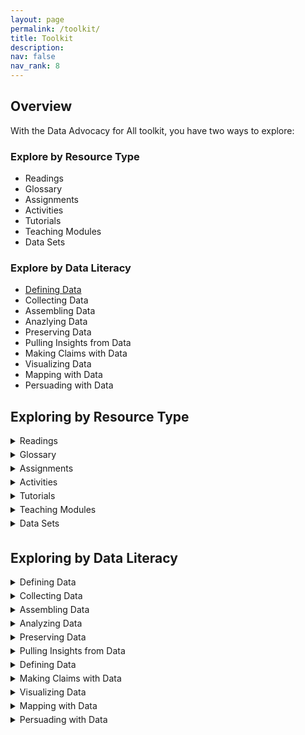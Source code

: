 ```yaml
---
layout: page
permalink: /toolkit/
title: Toolkit
description: 
nav: false
nav_rank: 8
---
```


## Overview

With the Data Advocacy for All toolkit, you have two ways to explore:

### Explore by Resource Type
- Readings
- Glossary
- Assignments
- Activities
- Tutorials
- Teaching Modules
- Data Sets

### Explore by Data Literacy
- [Defining Data](/defining-data/)
- Collecting Data
- Assembling Data
- Anazlying Data
- Preserving Data
- Pulling Insights from Data
- Making Claims with Data
- Visualizing Data
- Mapping with Data
- Persuading with Data

## Exploring by Resource Type

<details>
<summary> Readings</summary>

{% assign cards = site.cards | where: "group", "Reading" | sort: "last_name" %}

{% for card in cards %}

<p>
    <div class="card {% if card.inline == false %}hoverable{% endif %}">
        <div class="row no-gutters">
            <div class="team col-sm-8 col-md-9">
                <div class="card-body">
                    {% if card.inline == false %}<a href="{{ card.url | relative_url }}">{% endif %}
                    <h5 class="card-title">{{ card.profile.name }}</h5>
                    <p class="card-text">
                        {{ card.teaser }}
                    </p>
                    {% if card.inline == false %}</a>{% endif %}
                    <p class="card-text">
			<div style="height:1px;font-size:1px;">&nbsp;</div>
			{% if card.profile.author %}<small class="test-muted"><i class="fas fa-user-pen"></i>  Author: {{ card.profile.author | replace: '<br />', ', ' }} </small><br>{% endif %}
			{% if card.profile.source %}<small class="test-muted"><i class="fas fa-link"></i>  Source: <a href="{{ card.profile.source }}">{{ card.profile.source | replace: '<br />', ', ' }}</a> </small><br>{% endif %} 
			<small class="test-muted"><i class="fas fa-square-poll-vertical"></i>  Data Literacy: {{ card.profile.literacy | replace: '<br />', ', ' }} </small> <br>
			<small class="test-muted"><i class="fas fa-table-columns"></i>  Type of Resource: {{ card.profile.group | replace: '<br />', ', ' }} </small>
                    </p>
                </div>
            </div>
        </div>
    </div>
</p>

{% endfor %}

<br>

</details>

<div style="height:5px;font-size:1px;">&nbsp;</div>



<details>
<summary> Glossary</summary>

{% assign cards = site.cards | where: "group", "Term" | sort: "last_name" %}

{% for card in cards %}

<p>
    <div class="card {% if card.inline == false %}hoverable{% endif %}">
        <div class="row no-gutters">
            <div class="team col-sm-8 col-md-9">
                <div class="card-body">
                    {% if card.inline == false %}<a href="{{ card.url | relative_url }}">{% endif %}
                    <h5 class="card-title">{{ card.profile.name }}</h5>
                    <p class="card-text">
                        {{ card.teaser }}
                    </p>
                    {% if card.inline == false %}</a>{% endif %}
                    <p class="card-text">
			<div style="height:1px;font-size:1px;">&nbsp;</div>
			{% if card.profile.author %}<small class="test-muted"><i class="fas fa-user-pen"></i>  Author: {{ card.profile.author | replace: '<br />', ', ' }} </small><br>{% endif %}
			{% if card.profile.source %}<small class="test-muted"><i class="fas fa-link"></i>  Source: <a href="{{ card.profile.source }}">{{ card.profile.source | replace: '<br />', ', ' }}</a> </small><br>{% endif %} 
			<small class="test-muted"><i class="fas fa-square-poll-vertical"></i>  Data Literacy: {{ card.profile.literacy | replace: '<br />', ', ' }} </small> <br>
			<small class="test-muted"><i class="fas fa-table-columns"></i>  Type of Resource: {{ card.profile.group | replace: '<br />', ', ' }} </small>
                    </p>
                </div>
            </div>
        </div>
    </div>
</p>

{% endfor %}

<br>

</details>

<div style="height:5px;font-size:1px;">&nbsp;</div>



<details>
<summary> Assignments</summary>

{% assign cards = site.cards | where: "group", "Assignment" | sort: "last_name" %}

{% for card in cards %}

<p>
    <div class="card {% if card.inline == false %}hoverable{% endif %}">
        <div class="row no-gutters">
            <div class="team col-sm-8 col-md-9">
                <div class="card-body">
                    {% if card.inline == false %}<a href="{{ card.url | relative_url }}">{% endif %}
                    <h5 class="card-title">{{ card.profile.name }}</h5>
                    <p class="card-text">
                        {{ card.teaser }}
                    </p>
                    {% if card.inline == false %}</a>{% endif %}
                    <p class="card-text">
			<div style="height:1px;font-size:1px;">&nbsp;</div>
			{% if card.profile.author %}<small class="test-muted"><i class="fas fa-user-pen"></i>  Author: {{ card.profile.author | replace: '<br />', ', ' }} </small><br>{% endif %}
			{% if card.profile.source %}<small class="test-muted"><i class="fas fa-link"></i>  Source: <a href="{{ card.profile.source }}">{{ card.profile.source | replace: '<br />', ', ' }}</a> </small><br>{% endif %} 
			<small class="test-muted"><i class="fas fa-square-poll-vertical"></i>  Data Literacy: {{ card.profile.literacy | replace: '<br />', ', ' }} </small> <br>
			<small class="test-muted"><i class="fas fa-table-columns"></i>  Type of Resource: {{ card.profile.group | replace: '<br />', ', ' }} </small>
                    </p>
                </div>
            </div>
        </div>
    </div>
</p>

{% endfor %}

<br>

</details>

<div style="height:5px;font-size:1px;">&nbsp;</div>



<details>
<summary> Activities</summary>

{% assign cards = site.cards | where: "group", "Activity" | sort: "last_name" %}

{% for card in cards %}

<p>
    <div class="card {% if card.inline == false %}hoverable{% endif %}">
        <div class="row no-gutters">
            <div class="team col-sm-8 col-md-9">
                <div class="card-body">
                    {% if card.inline == false %}<a href="{{ card.url | relative_url }}">{% endif %}
                    <h5 class="card-title">{{ card.profile.name }}</h5>
                    <p class="card-text">
                        {{ card.teaser }}
                    </p>
                    {% if card.inline == false %}</a>{% endif %}
                    <p class="card-text">
			<div style="height:1px;font-size:1px;">&nbsp;</div>
			{% if card.profile.author %}<small class="test-muted"><i class="fas fa-user-pen"></i>  Author: {{ card.profile.author | replace: '<br />', ', ' }} </small><br>{% endif %}
			{% if card.profile.source %}<small class="test-muted"><i class="fas fa-link"></i>  Source: <a href="{{ card.profile.source }}">{{ card.profile.source | replace: '<br />', ', ' }}</a> </small><br>{% endif %} 
			<small class="test-muted"><i class="fas fa-square-poll-vertical"></i>  Data Literacy: {{ card.profile.literacy | replace: '<br />', ', ' }} </small> <br>
			<small class="test-muted"><i class="fas fa-table-columns"></i>  Type of Resource: {{ card.profile.group | replace: '<br />', ', ' }} </small>
                    </p>
                </div>
            </div>
        </div>
    </div>
</p>

{% endfor %}

<br>

</details>

<div style="height:5px;font-size:1px;">&nbsp;</div>



<details>
<summary> Tutorials</summary>

{% assign cards = site.cards | where: "group", "Tutorial" | sort: "last_name" %}

{% for card in cards %}

<p>
    <div class="card {% if card.inline == false %}hoverable{% endif %}">
        <div class="row no-gutters">
            <div class="team col-sm-8 col-md-9">
                <div class="card-body">
                    {% if card.inline == false %}<a href="{{ card.url | relative_url }}">{% endif %}
                    <h5 class="card-title">{{ card.profile.name }}</h5>
                    <p class="card-text">
                        {{ card.teaser }}
                    </p>
                    {% if card.inline == false %}</a>{% endif %}
                    <p class="card-text">
			<div style="height:1px;font-size:1px;">&nbsp;</div>
			{% if card.profile.author %}<small class="test-muted"><i class="fas fa-user-pen"></i>  Author: {{ card.profile.author | replace: '<br />', ', ' }} </small><br>{% endif %}
			{% if card.profile.source %}<small class="test-muted"><i class="fas fa-link"></i>  Source: <a href="{{ card.profile.source }}">{{ card.profile.source | replace: '<br />', ', ' }}</a> </small><br>{% endif %} 
			<small class="test-muted"><i class="fas fa-square-poll-vertical"></i>  Data Literacy: {{ card.profile.literacy | replace: '<br />', ', ' }} </small> <br>
			<small class="test-muted"><i class="fas fa-table-columns"></i>  Type of Resource: {{ card.profile.group | replace: '<br />', ', ' }} </small>
                    </p>
                </div>
            </div>
        </div>
    </div>
</p>

{% endfor %}

<br>

</details>

<div style="height:5px;font-size:1px;">&nbsp;</div>



<details>
<summary> Teaching Modules</summary>

{% assign cards = site.cards | where: "group", "Teaching Module" | sort: "last_name" %}

{% for card in cards %}

<p>
    <div class="card {% if card.inline == false %}hoverable{% endif %}">
        <div class="row no-gutters">
            <div class="team col-sm-8 col-md-9">
                <div class="card-body">
                    {% if card.inline == false %}<a href="{{ card.url | relative_url }}">{% endif %}
                    <h5 class="card-title">{{ card.profile.name }}</h5>
                    <p class="card-text">
                        {{ card.teaser }}
                    </p>
                    {% if card.inline == false %}</a>{% endif %}
                    <p class="card-text">
			<div style="height:1px;font-size:1px;">&nbsp;</div>
			{% if card.profile.author %}<small class="test-muted"><i class="fas fa-user-pen"></i>  Author: {{ card.profile.author | replace: '<br />', ', ' }} </small><br>{% endif %}
			{% if card.profile.source %}<small class="test-muted"><i class="fas fa-link"></i>  Source: <a href="{{ card.profile.source }}">{{ card.profile.source | replace: '<br />', ', ' }}</a> </small><br>{% endif %} 
			<small class="test-muted"><i class="fas fa-square-poll-vertical"></i>  Data Literacy: {{ card.profile.literacy | replace: '<br />', ', ' }} </small> <br>
			<small class="test-muted"><i class="fas fa-table-columns"></i>  Type of Resource: {{ card.profile.group | replace: '<br />', ', ' }} </small>
                    </p>
                </div>
            </div>
        </div>
    </div>
</p>

{% endfor %}

<br>

</details>

<div style="height:5px;font-size:1px;">&nbsp;</div>



<details>
<summary> Data Sets</summary>

{% assign cards = site.cards | where: "group", "Data Set" | sort: "last_name" %}

{% for card in cards %}

<p>
    <div class="card {% if card.inline == false %}hoverable{% endif %}">
        <div class="row no-gutters">
            <div class="team col-sm-8 col-md-9">
                <div class="card-body">
                    {% if card.inline == false %}<a href="{{ card.url | relative_url }}">{% endif %}
                    <h5 class="card-title">{{ card.profile.name }}</h5>
                    <p class="card-text">
                        {{ card.teaser }}
                    </p>
                    {% if card.inline == false %}</a>{% endif %}
                    <p class="card-text">
			<div style="height:1px;font-size:1px;">&nbsp;</div>
			{% if card.profile.author %}<small class="test-muted"><i class="fas fa-user-pen"></i>  Author: {{ card.profile.author | replace: '<br />', ', ' }} </small><br>{% endif %}
			{% if card.profile.source %}<small class="test-muted"><i class="fas fa-link"></i>  Source: <a href="{{ card.profile.source }}">{{ card.profile.source | replace: '<br />', ', ' }}</a> </small><br>{% endif %} 
			<small class="test-muted"><i class="fas fa-square-poll-vertical"></i>  Data Literacy: {{ card.profile.literacy | replace: '<br />', ', ' }} </small> <br>
			<small class="test-muted"><i class="fas fa-table-columns"></i>  Type of Resource: {{ card.profile.group | replace: '<br />', ', ' }} </small>
                    </p>
                </div>
            </div>
        </div>
    </div>
</p>

{% endfor %}

<br>

</details>

<div style="height:5px;font-size:1px;">&nbsp;</div>


## Exploring by Data Literacy

<details>
<summary> Defining Data</summary>

{% assign cards = site.cards | where: "topic", "Defining Data" | sort: "last_name" %}

{% for card in cards %}

<p>
    <div class="card {% if card.inline == false %}hoverable{% endif %}">
        <div class="row no-gutters">
            <div class="team col-sm-8 col-md-9">
                <div class="card-body">
                    {% if card.inline == false %}<a href="{{ card.url | relative_url }}">{% endif %}
                    <h5 class="card-title">{{ card.profile.name }}</h5>
                    <p class="card-text">
                        {{ card.teaser }}
                    </p>
                    {% if card.inline == false %}</a>{% endif %}
                    <p class="card-text">
			<div style="height:1px;font-size:1px;">&nbsp;</div>
			{% if card.profile.author %}<small class="test-muted"><i class="fas fa-user-pen"></i>  Author: {{ card.profile.author | replace: '<br />', ', ' }} </small><br>{% endif %}
			{% if card.profile.source %}<small class="test-muted"><i class="fas fa-link"></i>  Source: <a href="{{ card.profile.source }}">{{ card.profile.source | replace: '<br />', ', ' }}</a> </small><br>{% endif %} 
			<small class="test-muted"><i class="fas fa-square-poll-vertical"></i>  Data Literacy: {{ card.profile.literacy | replace: '<br />', ', ' }} </small> <br>
			<small class="test-muted"><i class="fas fa-table-columns"></i>  Type of Resource: {{ card.profile.group | replace: '<br />', ', ' }} </small>
                    </p>
                </div>
            </div>
        </div>
    </div>
</p>

{% endfor %}

<br>

</details>

<div style="height:5px;font-size:1px;">&nbsp;</div>



<details>
<summary> Collecting Data</summary>

{% assign cards = site.cards | where: "topic", "Collecting Data" | sort: "last_name" %}

{% for card in cards %}

<p>
    <div class="card {% if card.inline == false %}hoverable{% endif %}">
        <div class="row no-gutters">
            <div class="team col-sm-8 col-md-9">
                <div class="card-body">
                    {% if card.inline == false %}<a href="{{ card.url | relative_url }}">{% endif %}
                    <h5 class="card-title">{{ card.profile.name }}</h5>
                    <p class="card-text">
                        {{ card.teaser }}
                    </p>
                    {% if card.inline == false %}</a>{% endif %}
                    <p class="card-text">
			<div style="height:1px;font-size:1px;">&nbsp;</div>
			{% if card.profile.author %}<small class="test-muted"><i class="fas fa-user-pen"></i>  Author: {{ card.profile.author | replace: '<br />', ', ' }} </small><br>{% endif %}
			{% if card.profile.source %}<small class="test-muted"><i class="fas fa-link"></i>  Source: <a href="{{ card.profile.source }}">{{ card.profile.source | replace: '<br />', ', ' }}</a> </small><br>{% endif %} 
			<small class="test-muted"><i class="fas fa-square-poll-vertical"></i>  Data Literacy: {{ card.profile.literacy | replace: '<br />', ', ' }} </small> <br>
			<small class="test-muted"><i class="fas fa-table-columns"></i>  Type of Resource: {{ card.profile.group | replace: '<br />', ', ' }} </small>
                    </p>
                </div>
            </div>
        </div>
    </div>
</p>

{% endfor %}

<br>

</details>

<div style="height:5px;font-size:1px;">&nbsp;</div>



<details>
<summary> Assembling Data</summary>

{% assign cards = site.cards | where: "topic", "Assembling Data" | sort: "last_name" %}

{% for card in cards %}

<p>
    <div class="card {% if card.inline == false %}hoverable{% endif %}">
        <div class="row no-gutters">
            <div class="team col-sm-8 col-md-9">
                <div class="card-body">
                    {% if card.inline == false %}<a href="{{ card.url | relative_url }}">{% endif %}
                    <h5 class="card-title">{{ card.profile.name }}</h5>
                    <p class="card-text">
                        {{ card.teaser }}
                    </p>
                    {% if card.inline == false %}</a>{% endif %}
                    <p class="card-text">
			<div style="height:1px;font-size:1px;">&nbsp;</div>
			{% if card.profile.author %}<small class="test-muted"><i class="fas fa-user-pen"></i>  Author: {{ card.profile.author | replace: '<br />', ', ' }} </small><br>{% endif %}
			{% if card.profile.source %}<small class="test-muted"><i class="fas fa-link"></i>  Source: <a href="{{ card.profile.source }}">{{ card.profile.source | replace: '<br />', ', ' }}</a> </small><br>{% endif %} 
			<small class="test-muted"><i class="fas fa-square-poll-vertical"></i>  Data Literacy: {{ card.profile.literacy | replace: '<br />', ', ' }} </small> <br>
			<small class="test-muted"><i class="fas fa-table-columns"></i>  Type of Resource: {{ card.profile.group | replace: '<br />', ', ' }} </small>
                    </p>
                </div>
            </div>
        </div>
    </div>
</p>

{% endfor %}

<br>

</details>

<div style="height:5px;font-size:1px;">&nbsp;</div>



<details>
<summary> Analyzing Data</summary>

{% assign cards = site.cards | where: "topic", "Analyzing Data" | sort: "last_name" %}

{% for card in cards %}

<p>
    <div class="card {% if card.inline == false %}hoverable{% endif %}">
        <div class="row no-gutters">
            <div class="team col-sm-8 col-md-9">
                <div class="card-body">
                    {% if card.inline == false %}<a href="{{ card.url | relative_url }}">{% endif %}
                    <h5 class="card-title">{{ card.profile.name }}</h5>
                    <p class="card-text">
                        {{ card.teaser }}
                    </p>
                    {% if card.inline == false %}</a>{% endif %}
                    <p class="card-text">
			<div style="height:1px;font-size:1px;">&nbsp;</div>
			{% if card.profile.author %}<small class="test-muted"><i class="fas fa-user-pen"></i>  Author: {{ card.profile.author | replace: '<br />', ', ' }} </small><br>{% endif %}
			{% if card.profile.source %}<small class="test-muted"><i class="fas fa-link"></i>  Source: <a href="{{ card.profile.source }}">{{ card.profile.source | replace: '<br />', ', ' }}</a> </small><br>{% endif %} 
			<small class="test-muted"><i class="fas fa-square-poll-vertical"></i>  Data Literacy: {{ card.profile.literacy | replace: '<br />', ', ' }} </small> <br>
			<small class="test-muted"><i class="fas fa-table-columns"></i>  Type of Resource: {{ card.profile.group | replace: '<br />', ', ' }} </small>
                    </p>
                </div>
            </div>
        </div>
    </div>
</p>

{% endfor %}

<br>

</details>

<div style="height:5px;font-size:1px;">&nbsp;</div>



<details>
<summary> Preserving Data</summary>

{% assign cards = site.cards | where: "topic", "Preserving Data" | sort: "last_name" %}

{% for card in cards %}

<p>
    <div class="card {% if card.inline == false %}hoverable{% endif %}">
        <div class="row no-gutters">
            <div class="team col-sm-8 col-md-9">
                <div class="card-body">
                    {% if card.inline == false %}<a href="{{ card.url | relative_url }}">{% endif %}
                    <h5 class="card-title">{{ card.profile.name }}</h5>
                    <p class="card-text">
                        {{ card.teaser }}
                    </p>
                    {% if card.inline == false %}</a>{% endif %}
                    <p class="card-text">
			<div style="height:1px;font-size:1px;">&nbsp;</div>
			{% if card.profile.author %}<small class="test-muted"><i class="fas fa-user-pen"></i>  Author: {{ card.profile.author | replace: '<br />', ', ' }} </small><br>{% endif %}
			{% if card.profile.source %}<small class="test-muted"><i class="fas fa-link"></i>  Source: <a href="{{ card.profile.source }}">{{ card.profile.source | replace: '<br />', ', ' }}</a> </small><br>{% endif %} 
			<small class="test-muted"><i class="fas fa-square-poll-vertical"></i>  Data Literacy: {{ card.profile.literacy | replace: '<br />', ', ' }} </small> <br>
			<small class="test-muted"><i class="fas fa-table-columns"></i>  Type of Resource: {{ card.profile.group | replace: '<br />', ', ' }} </small>
                    </p>
                </div>
            </div>
        </div>
    </div>
</p>

{% endfor %}

<br>

</details>

<div style="height:5px;font-size:1px;">&nbsp;</div>



<details>
<summary> Pulling Insights from Data</summary>

{% assign cards = site.cards | where: "topic", "Pulling Insights from Data" | sort: "last_name" %}

{% for card in cards %}

<p>
    <div class="card {% if card.inline == false %}hoverable{% endif %}">
        <div class="row no-gutters">
            <div class="team col-sm-8 col-md-9">
                <div class="card-body">
                    {% if card.inline == false %}<a href="{{ card.url | relative_url }}">{% endif %}
                    <h5 class="card-title">{{ card.profile.name }}</h5>
                    <p class="card-text">
                        {{ card.teaser }}
                    </p>
                    {% if card.inline == false %}</a>{% endif %}
                    <p class="card-text">
			<div style="height:1px;font-size:1px;">&nbsp;</div>
			{% if card.profile.author %}<small class="test-muted"><i class="fas fa-user-pen"></i>  Author: {{ card.profile.author | replace: '<br />', ', ' }} </small><br>{% endif %}
			{% if card.profile.source %}<small class="test-muted"><i class="fas fa-link"></i>  Source: <a href="{{ card.profile.source }}">{{ card.profile.source | replace: '<br />', ', ' }}</a> </small><br>{% endif %} 
			<small class="test-muted"><i class="fas fa-square-poll-vertical"></i>  Data Literacy: {{ card.profile.literacy | replace: '<br />', ', ' }} </small> <br>
			<small class="test-muted"><i class="fas fa-table-columns"></i>  Type of Resource: {{ card.profile.group | replace: '<br />', ', ' }} </small>
                    </p>
                </div>
            </div>
        </div>
    </div>
</p>

{% endfor %}

<br>

</details>

<div style="height:5px;font-size:1px;">&nbsp;</div>



<details>
<summary> Defining Data</summary>

{% assign cards = site.cards | where: "topic", "Defining Data" | sort: "last_name" %}

{% for card in cards %}

<p>
    <div class="card {% if card.inline == false %}hoverable{% endif %}">
        <div class="row no-gutters">
            <div class="team col-sm-8 col-md-9">
                <div class="card-body">
                    {% if card.inline == false %}<a href="{{ card.url | relative_url }}">{% endif %}
                    <h5 class="card-title">{{ card.profile.name }}</h5>
                    <p class="card-text">
                        {{ card.teaser }}
                    </p>
                    {% if card.inline == false %}</a>{% endif %}
                    <p class="card-text">
			<div style="height:1px;font-size:1px;">&nbsp;</div>
			{% if card.profile.author %}<small class="test-muted"><i class="fas fa-user-pen"></i>  Author: {{ card.profile.author | replace: '<br />', ', ' }} </small><br>{% endif %}
			{% if card.profile.source %}<small class="test-muted"><i class="fas fa-link"></i>  Source: <a href="{{ card.profile.source }}">{{ card.profile.source | replace: '<br />', ', ' }}</a> </small><br>{% endif %} 
			<small class="test-muted"><i class="fas fa-square-poll-vertical"></i>  Data Literacy: {{ card.profile.literacy | replace: '<br />', ', ' }} </small> <br>
			<small class="test-muted"><i class="fas fa-table-columns"></i>  Type of Resource: {{ card.profile.group | replace: '<br />', ', ' }} </small>
                    </p>
                </div>
            </div>
        </div>
    </div>
</p>

{% endfor %}

<br>

</details>

<div style="height:5px;font-size:1px;">&nbsp;</div>



<details>
<summary> Making Claims with Data</summary>

{% assign cards = site.cards | where: "topic", "Making Claims with Data" | sort: "last_name" %}

{% for card in cards %}

<p>
    <div class="card {% if card.inline == false %}hoverable{% endif %}">
        <div class="row no-gutters">
            <div class="team col-sm-8 col-md-9">
                <div class="card-body">
                    {% if card.inline == false %}<a href="{{ card.url | relative_url }}">{% endif %}
                    <h5 class="card-title">{{ card.profile.name }}</h5>
                    <p class="card-text">
                        {{ card.teaser }}
                    </p>
                    {% if card.inline == false %}</a>{% endif %}
                    <p class="card-text">
			<div style="height:1px;font-size:1px;">&nbsp;</div>
			{% if card.profile.author %}<small class="test-muted"><i class="fas fa-user-pen"></i>  Author: {{ card.profile.author | replace: '<br />', ', ' }} </small><br>{% endif %}
			{% if card.profile.source %}<small class="test-muted"><i class="fas fa-link"></i>  Source: <a href="{{ card.profile.source }}">{{ card.profile.source | replace: '<br />', ', ' }}</a> </small><br>{% endif %} 
			<small class="test-muted"><i class="fas fa-square-poll-vertical"></i>  Data Literacy: {{ card.profile.literacy | replace: '<br />', ', ' }} </small> <br>
			<small class="test-muted"><i class="fas fa-table-columns"></i>  Type of Resource: {{ card.profile.group | replace: '<br />', ', ' }} </small>
                    </p>
                </div>
            </div>
        </div>
    </div>
</p>

{% endfor %}

<br>

</details>

<div style="height:5px;font-size:1px;">&nbsp;</div>



<details>
<summary> Visualizing Data</summary>

{% assign cards = site.cards | where: "topic", "Visualizing Data" | sort: "last_name" %}

{% for card in cards %}

<p>
    <div class="card {% if card.inline == false %}hoverable{% endif %}">
        <div class="row no-gutters">
            <div class="team col-sm-8 col-md-9">
                <div class="card-body">
                    {% if card.inline == false %}<a href="{{ card.url | relative_url }}">{% endif %}
                    <h5 class="card-title">{{ card.profile.name }}</h5>
                    <p class="card-text">
                        {{ card.teaser }}
                    </p>
                    {% if card.inline == false %}</a>{% endif %}
                    <p class="card-text">
			<div style="height:1px;font-size:1px;">&nbsp;</div>
			{% if card.profile.author %}<small class="test-muted"><i class="fas fa-user-pen"></i>  Author: {{ card.profile.author | replace: '<br />', ', ' }} </small><br>{% endif %}
			{% if card.profile.source %}<small class="test-muted"><i class="fas fa-link"></i>  Source: <a href="{{ card.profile.source }}">{{ card.profile.source | replace: '<br />', ', ' }}</a> </small><br>{% endif %} 
			<small class="test-muted"><i class="fas fa-square-poll-vertical"></i>  Data Literacy: {{ card.profile.literacy | replace: '<br />', ', ' }} </small> <br>
			<small class="test-muted"><i class="fas fa-table-columns"></i>  Type of Resource: {{ card.profile.group | replace: '<br />', ', ' }} </small>
                    </p>
                </div>
            </div>
        </div>
    </div>
</p>

{% endfor %}

<br>

</details>

<div style="height:5px;font-size:1px;">&nbsp;</div>



<details>
<summary> Mapping with Data</summary>

{% assign cards = site.cards | where: "topic", "Mapping with Data" | sort: "last_name" %}

{% for card in cards %}

<p>
    <div class="card {% if card.inline == false %}hoverable{% endif %}">
        <div class="row no-gutters">
            <div class="team col-sm-8 col-md-9">
                <div class="card-body">
                    {% if card.inline == false %}<a href="{{ card.url | relative_url }}">{% endif %}
                    <h5 class="card-title">{{ card.profile.name }}</h5>
                    <p class="card-text">
                        {{ card.teaser }}
                    </p>
                    {% if card.inline == false %}</a>{% endif %}
                    <p class="card-text">
			<div style="height:1px;font-size:1px;">&nbsp;</div>
			{% if card.profile.author %}<small class="test-muted"><i class="fas fa-user-pen"></i>  Author: {{ card.profile.author | replace: '<br />', ', ' }} </small><br>{% endif %}
			{% if card.profile.source %}<small class="test-muted"><i class="fas fa-link"></i>  Source: <a href="{{ card.profile.source }}">{{ card.profile.source | replace: '<br />', ', ' }}</a> </small><br>{% endif %} 
			<small class="test-muted"><i class="fas fa-square-poll-vertical"></i>  Data Literacy: {{ card.profile.literacy | replace: '<br />', ', ' }} </small> <br>
			<small class="test-muted"><i class="fas fa-table-columns"></i>  Type of Resource: {{ card.profile.group | replace: '<br />', ', ' }} </small>
                    </p>
                </div>
            </div>
        </div>
    </div>
</p>

{% endfor %}

<br>

</details>

<div style="height:5px;font-size:1px;">&nbsp;</div>



<details>
<summary> Persuading with Data</summary>

{% assign cards = site.cards | where: "topic", "Persuading with Data" | sort: "last_name" %}

{% for card in cards %}

<p>
    <div class="card {% if card.inline == false %}hoverable{% endif %}">
        <div class="row no-gutters">
            <div class="team col-sm-8 col-md-9">
                <div class="card-body">
                    {% if card.inline == false %}<a href="{{ card.url | relative_url }}">{% endif %}
                    <h5 class="card-title">{{ card.profile.name }}</h5>
                    <p class="card-text">
                        {{ card.teaser }}
                    </p>
                    {% if card.inline == false %}</a>{% endif %}
                    <p class="card-text">
			<div style="height:1px;font-size:1px;">&nbsp;</div>
			{% if card.profile.author %}<small class="test-muted"><i class="fas fa-user-pen"></i>  Author: {{ card.profile.author | replace: '<br />', ', ' }} </small><br>{% endif %}
			{% if card.profile.source %}<small class="test-muted"><i class="fas fa-link"></i>  Source: <a href="{{ card.profile.source }}">{{ card.profile.source | replace: '<br />', ', ' }}</a> </small><br>{% endif %} 
			<small class="test-muted"><i class="fas fa-square-poll-vertical"></i>  Data Literacy: {{ card.profile.literacy | replace: '<br />', ', ' }} </small> <br>
			<small class="test-muted"><i class="fas fa-table-columns"></i>  Type of Resource: {{ card.profile.group | replace: '<br />', ', ' }} </small>
                    </p>
                </div>
            </div>
        </div>
    </div>
</p>

{% endfor %}

<br>

</details>

<div style="height:5px;font-size:1px;">&nbsp;</div>
